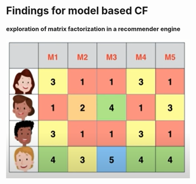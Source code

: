 # Findings for model based CF

### exploration of matrix factorization in a recommender engine
![](moviewatchers.png)
